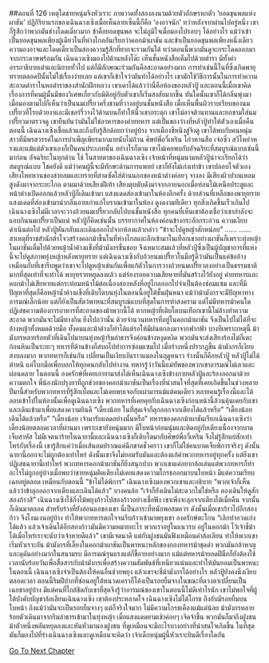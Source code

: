 ##ตอนที่ 126 เหตุใดชายหนุ่มจึงหัวเราะ
ภาพวาดทั้งสองลงนามด้วยตัวอักษรหกตัว
‘ยอดขุนพลแห่งผาชัน’
ปฏิกิริยาแรกของเฉินฉางเซิงเมื่อเห็นลายเซ็นนี้ก็คือ ‘องอาจนัก’ ทว่าหลังจากผ่านไปครู่หนึ่ง เขาก็รู้สึกว่าพวกมันช่างโดดเดี่ยวมาก
ข้าคือยอดขุนพล จะไม่ภูมิใจเมื่อมองไปรอบๆ ได้อย่างไร
แม้ว่าเข้าเป็นยอดขุนพลเพียงผู้เดียวในที่ห่างไกลอันเรียกว่าคอกม้าผาชัน
และข้าเป็นยอดขุนพลเพียงหนึ่งเดียว
ความองอาจและโดดเดี่ยวเป็นสองความรู้สึกที่ยากจะรวมกันได้ ทว่าตอนนี้พวกมันดูจะกระโดดออกมาจากกระดาษพร้อมกัน
เฉินฉางเซิงมองไปด้านหลังโต๊ะ เห็นชั้นหนังสือเต็มไปด้วยตำรา มีทั้งคำอรรถาธิบายเต๋าและนิยายทั่วไป แต่ก็มีลักษณะร่วมกันคือสะอาดอย่างมาก การทำเช่นนี้ในที่ซึ่งเกิดพายุทรายตลอดปีนั้นไม่ใช่เรื่องง่ายเลย แต่เขาก็เข้าใจว่ามันทำได้อย่างไร
เขามักใช้วิธีการนั้นในการทำความสะอาดตำราในหอตำราของสำนักฝึกหลวง
เขาเดาได้แล้วว่านี่คือห้องของหลัวปู้ และตอนนี้เมื่อเขาคิดเรื่องการที่คนผู้นั้นมีของวิเศษเกี่ยวกับมิติอยู่กับตัวเขาก็เริ่มสงสัยมากขึ้น ทันใดนั้นเขาก็ได้กลิ่นพุ่งมา เมื่อมองตามไปก็เห็นว่าเป็นนมเปรี้ยวครึ่งชามที่วางอยู่บนชั้นหนังสือ เมื่อเห็นพื้นผิวราบเรียบของนมเปรี้ยวที่โรยด้วยงาและมีเชอร์รี่วางไว้ด้านบนก็ทำให้นิ้วเขากระตุก เขาไม่อาจต้านทานและยกชามใส่นมเปรี้ยวมาตรวจดู เขายืนยันว่ามันไม่ใช่อาหารของค่ายทหาร แต่เป็นของว่างที่หลัวปู้ทำให้ตัวเองเมื่อคืน
ตอนนี้ เฉินฉางเซิงเชื่อแล้วและถึงกับรู้สึกด้อยกว่าอยู่บ้าง
จากเมืองซีหนิงสู่จิงตู เขาได้พบกับคนหนุ่มสาวที่มีพรสวรรค์ในการบำเพ็ญเพียรมากมายนับไม่ถ้วน ศิษย์พี่อวี๋เหริน โก่วหานสือ เจ๋อซิ่ว สวีโหย่วหรงและแม้แต่ตัวเขาเองก็เป็นคนประเภทนั้น อย่างไรก็ตาม เขาไม่เคยพบกับอัจฉริยะที่สมบูรณ์แบบเช่นนี้มาก่อน อัจฉริยะในทุกด้าน
ใช่ ในสายตาของเฉินฉางเซิง เจ้าหน้าที่หนุ่มนามหลัวปู้น่าจะเรียกได้ว่าสมบูรณ์แบบ
โชคยังดี แม้ว่าคนผู้นี้จะมีทักษะด้านการแพทย์ เขาก็ยังไม่เก่งเท่าข้า เขาปลอบใจตัวเอง
เสียงโหยหวนของสายลมและทรายที่สาดซัดใส่ด้านนอกของหน้าต่างค่อยๆ จางลง มีเสียงผิวปากแหลมสูงดังมาจากระยะไกล ตามมาด้วยเสียงฝีเท้า
เสียงตุบตับดังมาจากภายนอกเมื่อท่อนไม้เหนือประตูและหน้าต่างเปิดออกแล้วหลัวปู้ก็เดินเข้ามา
แสงแดดส่องเข้ามาในห้องอีกครั้ง ด้วยส่วนที่เหลือของพายุทราย แสงแดดที่ส่องเข้ามานำกลิ่นอายเก่าแก่โบราณเข้ามาในห้อง ดูงดงามทีเดียว
ทุกสิ่งเกิดขึ้นเร็วเกินไป เฉินฉางเซิงไม่มีเวลาจะวางถ้วยนมเปรี้ยวกลับไปบนชั้นหนังสือ
ทุกคนที่เห็นเขาต้องเชื่อว่าเขากำลังจะแอบกินนมเปรี้ยวเป็นแน่
หลัวปู้ก็คิดเช่นนั้น
บรรยากาศในห้องค่อนข้างกระอักกระอ่วน
ความเงียบดำเนินต่อไป
หลัวปู้หันกลับและเดินออกไปจากห้องแล้วกล่าว “ข้าจะไปดูหญ้าสักหน่อย”
……
……
สาเหตุที่ราชสำนักต้าโจวสร้างคอกม้าขึ้นในที่ห่างไกลและลึกเข้ามาในเทือกเขาอย่างผาชันก็เพราะทุ่งหญ้าในผาชันเต็มไปด้วยหญ้าน้ำค้างแข็งที่ม้ามังกรชื่นชอบ จึงเหมาะสมแล้วที่หลัวปู้ซึ่งเป็นผู้บัญชาการที่แห่งนี้จะไปดูสภาพทุ่งหญ้าหลังพายุทราย แต่เฉินฉางเซิงกับถ้วยนมเปรี้ยวในมือรู้ดีว่ามันเป็นแค่ข้ออ้าง เหมือนกับที่เขารีบพูดว่าเขาจะไปดูหญ้าเช่นกันเพื่อแก้ตัวในการวางถ้วยนมเปรี้ยวลงอย่างเป็นธรรมชาติมากที่สุดเท่าที่จะทำได้
พายุทรายหยุดลงแล้ว แต่ร่องรอยความเสียหายที่มันสร้างไว้ยังอยู่ ค่ายทหารและคอกม้าไม่เสียหายแต่กระท่อมหน้าไม้ต่อเนื่องสองหลังที่อยู่ไกลออกไปจำเป็นต้องซ่อมแซม และที่มีปัญหาที่สุดก็คือหญ้าน้ำค้างแข็งที่เติบโตบนทุ่งในตอนนี้อยู่ใต้ชั้นฝุ่นหนา
แม้ว่าม้ามังกรจะมีปัญหาทางอารมณ์เล็กน้อย แต่ก็ยังเป็นสัตว์พาหนะที่สมบูรณ์แบบที่สุดในการทำสงคราม แต่ไม่มีทหารม้าคนใดปฏิเสธความต้องการอาหารที่สะอาดของม้าพวกนี้ได้ หากหญ้าที่เติบโตบนเทือกเขานี้ไม่ล้างทำความสะอาด พวกมันจะไม่มีทางกิน ยิ่งไปกว่านั้น ด้วยจำนวนทหารที่อยู่ในคอกม้าผาชัน จึงเป็นไปไม่ได้ที่จะล้างหญ้าทั้งหมดด้วยมือ ทั้งคนและม้าต่างก็ทำได้แต่รอให้มีฝนตกลงมาจากฟากฟ้า
บางทีเพราะเหตุนี้ ม้ามังกรหลายร้อยตัวที่เดินไปมาบนทุ่งหญ้าริมลำธารจึงค่อนข้างหงุดหงิด พวกมันจะส่งเสียงร้องไม่ก็เตะก้อนหินเป็นระยะๆ ทหารที่ด้านข้างก็สบถไปทำการซ่อมแซมไป
เมื่อร่างหนึ่งปรากฏขึ้น ม้ามังกรก็เงียบสงบลงมาก พวกทหารก็เช่นกัน เปลี่ยนเป็นเงียบงันราวแมลงในฤดูหนาว
ร่างนั้นก็คือหลัวปู้
หลัวปู้ไม่ได้ตำหนิ แค่โบกมือเพื่อบอกให้ทุกคนกลับไปทำงาน
ทหารรู้ว่าวันนี้แม่ทัพของพวกเขาอารมณ์ไม่เลวและผ่อนคลาย
ในตอนนี้ องครักษ์ที่เคยเอายามาส่งได้เห็นเฉินฉางเซิงข้างกายหลัวปู้และร้องออกมาด้วยความตกใจ
พี่น้องนักปรุงยาที่ถูกช่วยของคอกม้าผาชันเป็นเรื่องที่น่าสนใจที่สุดที่เคยเกิดขึ้นในช่วงหลายปีมานี้สำหรับพวกทหารที่รู้สึกเบื่อและไม่เคยพบเจอกับเผ่ามารแม้แต่คนเดียว หลายคนรู้เรื่องนี้และได้ลอบเข้าไปในห้องนั้นเพื่อดูเฉินฉางเซิง พวกทหารที่เคยคุยกับเฉินฉางเซิงก่อนหน้านี้ล้วนคุ้นเคยกับเขาและเดินเข้ามาเพื่อแสดงความยินดี
“เดี้ยงน้อย ในที่สุดเจ้าก็ลุกออกจากเตียงได้แล้วหรือ”
“เดี้ยงน้อย เดินได้แล้วหรือ”
“เดี้ยงน้อย เจ้ามารับแดดอย่างนั้นหรือ”
ทหารของคอกม้าผาชันเรียกเฉินฉางเซิงว่าเดี้ยงน้อยตลอดเวลาที่ผ่านมา เพราะเขายังหนุ่มมาก มีใบหน้าอ่อนนุ่มและติดอยู่กับเตียงเนื่องจากบาดเจ็บสาหัส ไม่มีเจตนาร้ายในฉายานี้และเฉินฉางเซิงก็เติบโตมากับศิษย์พี่อวี๋เหริน จึงไม่รู้สึกแย่สักเท่าไหร่กับเรื่องนี้ เขารู้สึกแค่ว่าเมื่อเส้นลมปราณแค่ฉีกขาดชั่วคราว เขาก็ไม่ใช่คนบาดเจ็บพิการจริงๆ ดังนั้นฉายานี้ออกจะไม่ถูกต้องเท่าไหร่ ดังนั้นเขาจึงไม่ยอมรับมันและต้องแก้คำพวกทหารอยู่ทุกครั้ง
แต่ยิ่งเขาปฏิเสธฉายานี้เท่าไหร่ พวกทหารคอกม้าผาชันก็ยิ่งสนุกปาก พวกเขาแค่อยากล้อเล่นแต่พวกทหารก็ทำอะไรไม่ถูกอยู่บ้างเมื่อพบว่าชายหนุ่มติดเตียงไม่เคยแสดงความโกรธออกมาบนใบหน้า มีแต่ความเรียบเฉยอยู่ตลอด
เหมือนกับตอนนี้
“ข้าไม่ได้พิการ”
เฉินฉางเซิงมองพวกเขาและอธิบาย “พวกเจ้าก็เห็นแล้วว่าข้าลุกออกจากเตียงและเดินได้แล้ว”
บางคนล้อ “เจ้าก็ยังเดินไม่สะดวกไม่ใช่หรือ ลองเดินให้ดูสักสองก้าวสิ”
เฉินฉางเซิงใช้กิ่งไม้พยุงก้าวไปสองก้าวอย่างเชื่อฟัง
เขาเพิ่งจะลุกจากเตียงได้เมื่อคืน จากนั้นก็เดินมาตลอด สำหรับร่างที่ยังอ่อนแอของเขา นี่เป็นภาระที่หนักพอสมควร ดังนั้นเมื่อเขาก้าวไปอีกสองก้าว จึงโงนเงนอยู่บ้าง ทำให้พวกทหารตกใจจนรีบก้าวเข้ามาพยุงเขา
องครักษ์ตะโกน “เลิกทำอวดเก่งได้แล้ว แล้วเจ้าเดินได้อีกสองก้าวมันมีความหมายอะไร พวกเราอยู่ในแนวรบ อยู่ในคอกม้า ไว้เจ้าขี่ม้าได้เมื่อไหร่เราจะนับว่าเจ้าหายดีแล้ว”
เขามีเจตนาดี แต่กับฝูงชนมันฟังเหมือนคำล้อเลียน ทำให้พวกเขาเริ่มหัวเราะกัน
ม้ามังกรที่เลี้ยงในคอกม้าผาชันเป็นพาหนะหลักของกองทหารม้าชุดดำ พวกมันกล้าหาญและดุดันอย่างมากในสนามรบ มีอารมณ์รุนแรงแต่ก็ขี้อายอย่างมาก แม้แต่ทหารม้ายอดฝีมือก็ยังต้องใช้เวลานับร้อยวันเพื่อสื่อสารกับม้ามังกรเพื่อสร้างความสัมพันธ์ที่เหนียวแน่นและทำให้มันยอมเป็นพาหนะ ในตอนนี้ เฉินฉางเซิงจำเป็นต้องให้คนอื่นช่วยพยุง แล้วเขาจะขี่ม้ามังกรได้อย่างไร
หลัวปู้ยังคงนิ่งเงียบตลอดเวลา ตอนนี้ริมฝีปากที่ซ่อนอยู่ใต้หนวดเคราก็โค้งเป็นรอยยิ้มจางในขณะที่ดวงตาเปลี่ยนเป็นเฉยชาอยู่บ้าง มีแต่คนที่ใกล้ชิดกับเขาที่สุดจึงรู้ว่าอารมณ์ของเขาในตอนนี้ไม่ดีเท่าไรนัก
เขาไม่พอใจที่ผู้ใต้บังคับบัญชาล้อเลียนเฉินฉางเซิง
เขาต้องประหลาดใจ เฉินฉางเซิงไม่ได้โกรธ ถึงกับมีรอยยิ้มบนใบหน้า
ถึงแม้ว่ามันจะเป็นรอยยิ้มจางๆ แต่ก็จริงใจมาก ไม่มีความโกรธเคืองแม้แต่น้อย
ม้ามังกรหลายร้อยตัวเดินมาจากริมลำธารเข้ามาในทุ่งหญ้า เมื่อแสงแดดยามเช้าค่อยๆ เจิดจ้าขึ้น พวกมันก็มาถึงฝูงชน
ม้าตัวหนึ่งพลันหยุดลงและหันหัวมามองฝูงชน ที่ดูเหมือนจะมีอะไรบางอย่างที่น่าสนใจเกิดขึ้น
ในที่สุดมันก็มองไปที่ร่างเฉินฉางเซิงและดูเหมือนจะคิดว่า เจ้าเด็กหนุ่มผู้นี้หัวเราะยินดีเรื่องใดกัน


[Go To Next Chapter]( ./799.md)